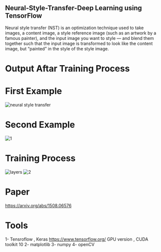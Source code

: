 ## Neural-Style-Transfer-Deep Learning using TensorFlow 
Neural style transfer (NST) is an optimization technique used to take images, a content image, a style reference image (such as an artwork by a famous painter), and the input image you want to style — and blend them together such that the input image is transformed to look like the content image, but “painted” in the style of the style image.

# Output Aftar Training Process
# First Example
![neural style transfer](https://user-images.githubusercontent.com/32080026/61582614-c91d1280-aae1-11e9-9bee-54d4cfbc72bc.JPG)
# Second Example
![1](https://user-images.githubusercontent.com/32080026/61588753-70875d00-ab55-11e9-804c-87d50b73859f.JPG)
# Training Process
![layers](https://user-images.githubusercontent.com/32080026/61588649-408b8a00-ab54-11e9-8f0a-cd2c42550f5a.JPG)
![2](https://user-images.githubusercontent.com/32080026/61588758-79782e80-ab55-11e9-8027-bf76737be55a.JPG)


# Paper 
https://arxiv.org/abs/1508.06576

# Tools
1- Tensroflow , Keras https://www.tensorflow.org/ GPU version , CUDA toolkit 10
2- matplotlib
3- numpy
4- openCV
